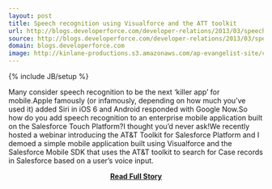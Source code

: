 ```yaml
---
layout: post
title: Speech recognition using Visualforce and the ATT toolkit
url: http://blogs.developerforce.com/developer-relations/2013/03/speech-recognition-att-toolkit.html
source: http://blogs.developerforce.com/developer-relations/2013/03/speech-recognition-att-toolkit.html
domain: blogs.developerforce.com
image: http://kinlane-productions.s3.amazonaws.com/ap-evangelist-site/curated/screenshots/9352_api500_com.png
---
```

{% include JB/setup %}<p>Many consider speech recognition to be the next ‘killer app’ for mobile.Apple famously (or infamously, depending on how much you’ve used it) added Siri in iOS 6 and Android responded with Google Now.So how do you add speech recognition to an enterprise mobile application built on the Salesforce Touch Platform?I thought you’d never ask!We recently hosted a webinar introducing the AT&amp;T Toolkit for Salesforce Platform and I demoed a simple mobile application built using Visualforce and the Salesforce Mobile SDK that uses the AT&amp;T toolkit to search for Case records in Salesforce based on a user’s voice input.</p>
<center><p><a href="http://blogs.developerforce.com/developer-relations/2013/03/speech-recognition-att-toolkit.html" style='padding:25px; font-sze:18px; font-weight: bold;'>Read Full Story</a></p></center>
